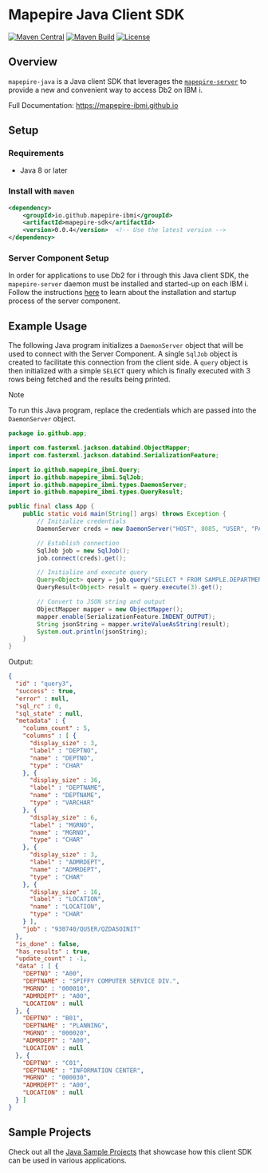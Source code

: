 # Mapepire Java Client SDK

[![Maven Central](https://img.shields.io/maven-central/v/io.github.mapepire-ibmi/mapepire-sdk.svg?label=Maven%20Central&logo=apachemaven)](https://central.sonatype.com/artifact/io.github.mapepire-ibmi/mapepire-sdk/)
[![Maven Build](https://github.com/Mapepire-IBMi/mapepire-java/actions/workflows/build.yml/badge.svg)](https://github.com/Mapepire-IBMi/mapepire-java/actions/workflows/build.yml)
[![License](https://img.shields.io/github/license/allenai/tango.svg?color=blue&cachedrop)](https://github.com/Mapepire-IBMi/mapepire-java/blob/main/LICENSE)

## Overview

`mapepire-java` is a Java client SDK that leverages the [`mapepire-server`](https://github.com/Mapepire-IBMi/mapepire-server) to provide a new and convenient way to access Db2 on IBM i.

Full Documentation: https://mapepire-ibmi.github.io

## Setup

### Requirements

* Java 8 or later

### Install with `maven`

```xml
<dependency>
    <groupId>io.github.mapepire-ibmi</groupId>
    <artifactId>mapepire-sdk</artifactId>
    <version>0.0.4</version>  <!-- Use the latest version -->
</dependency>
```

### Server Component Setup

In order for applications to use Db2 for i through this Java client SDK, the `mapepire-server` daemon must be installed and started-up on each IBM i. Follow the instructions [here](https://mapepire-ibmi.github.io/guides/sysadmin/) to learn about the installation and startup process of the server component.

## Example Usage

The following Java program initializes a `DaemonServer` object that will be used to connect with the Server Component. A single `SqlJob` object is created to facilitate this connection from the client side. A `query` object is then initialized with a simple `SELECT` query which is finally executed with 3 rows being fetched and the results being printed.

> [!NOTE]
> To run this Java program, replace the credentials which are passed into the `DaemonServer` object.

```java
package io.github.app;

import com.fasterxml.jackson.databind.ObjectMapper;
import com.fasterxml.jackson.databind.SerializationFeature;

import io.github.mapepire_ibmi.Query;
import io.github.mapepire_ibmi.SqlJob;
import io.github.mapepire_ibmi.types.DaemonServer;
import io.github.mapepire_ibmi.types.QueryResult;

public final class App {
    public static void main(String[] args) throws Exception {
        // Initialize credentials
        DaemonServer creds = new DaemonServer("HOST", 8085, "USER", "PASSWORD", true, "CA");

        // Establish connection
        SqlJob job = new SqlJob();
        job.connect(creds).get();

        // Initialize and execute query
        Query<Object> query = job.query("SELECT * FROM SAMPLE.DEPARTMENT");
        QueryResult<Object> result = query.execute(3).get();

        // Convert to JSON string and output
        ObjectMapper mapper = new ObjectMapper();
        mapper.enable(SerializationFeature.INDENT_OUTPUT);
        String jsonString = mapper.writeValueAsString(result);
        System.out.println(jsonString);
    }
}
```

Output:

```json
{
  "id" : "query3",
  "success" : true,
  "error" : null,
  "sql_rc" : 0,
  "sql_state" : null,
  "metadata" : {
    "column_count" : 5,
    "columns" : [ {
      "display_size" : 3,
      "label" : "DEPTNO",
      "name" : "DEPTNO",
      "type" : "CHAR"
    }, {
      "display_size" : 36,
      "label" : "DEPTNAME",
      "name" : "DEPTNAME",
      "type" : "VARCHAR"
    }, {
      "display_size" : 6,
      "label" : "MGRNO",
      "name" : "MGRNO",
      "type" : "CHAR"
    }, {
      "display_size" : 3,
      "label" : "ADMRDEPT",
      "name" : "ADMRDEPT",
      "type" : "CHAR"
    }, {
      "display_size" : 16,
      "label" : "LOCATION",
      "name" : "LOCATION",
      "type" : "CHAR"
    } ],
    "job" : "930740/QUSER/QZDASOINIT"
  },
  "is_done" : false,
  "has_results" : true,
  "update_count" : -1,
  "data" : [ {
    "DEPTNO" : "A00",
    "DEPTNAME" : "SPIFFY COMPUTER SERVICE DIV.",
    "MGRNO" : "000010",
    "ADMRDEPT" : "A00",
    "LOCATION" : null
  }, {
    "DEPTNO" : "B01",
    "DEPTNAME" : "PLANNING",
    "MGRNO" : "000020",
    "ADMRDEPT" : "A00",
    "LOCATION" : null
  }, {
    "DEPTNO" : "C01",
    "DEPTNAME" : "INFORMATION CENTER",
    "MGRNO" : "000030",
    "ADMRDEPT" : "A00",
    "LOCATION" : null
  } ]
}
```

## Sample Projects

Check out all the [Java Sample Projects](https://github.com/Mapepire-IBMi/samples/tree/main/java) that showcase how this client SDK can be used in various applications.
